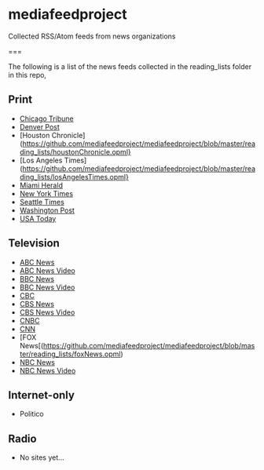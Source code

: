 # mediafeedproject
Collected RSS/Atom feeds from news organizations

===

The following is a list of the news feeds collected in the reading_lists folder in this repo, 

Print
---

* [Chicago Tribune](https://github.com/mediafeedproject/mediafeedproject/blob/master/reading_lists/chicagoTribune.opml)
* [Denver Post](https://github.com/mediafeedproject/mediafeedproject/blob/master/reading_lists/denverPost.opml)
* [Houston Chronicle](https://github.com/mediafeedproject/mediafeedproject/blob/master/reading_lists/houstonChronicle.opml}
* [Los Angeles Times](https://github.com/mediafeedproject/mediafeedproject/blob/master/reading_lists/losAngelesTimes.opml}
* [Miami Herald](https://github.com/mediafeedproject/mediafeedproject/blob/master/reading_lists/miamiHerald.opml)
* [New York Times](https://github.com/mediafeedproject/mediafeedproject/blob/master/reading_lists/nytRiver.opml)
* [Seattle Times](https://github.com/mediafeedproject/mediafeedproject/blob/master/reading_lists/seattleTimes.opml)
* [Washington Post](https://github.com/mediafeedproject/mediafeedproject/blob/master/reading_lists/washingtonPost.opml)
* [USA Today](https://github.com/mediafeedproject/mediafeedproject/blob/master/reading_lists/usaToday.opml)

Television
---

* [ABC News](https://github.com/mediafeedproject/mediafeedproject/blob/master/reading_lists/abcNews.opml)
* [ABC News Video](https://github.com/mediafeedproject/mediafeedproject/blob/master/reading_lists/abcNewsVideo.opml)
* [BBC News](https://github.com/mediafeedproject/mediafeedproject/blob/master/reading_lists/bbcNews.opml)
* [BBC News Video](https://github.com/mediafeedproject/mediafeedproject/blob/master/reading_lists/bbcNewsVideo.opml)
* [CBC](https://github.com/mediafeedproject/mediafeedproject/blob/master/reading_lists/cbcNews.opml)
* [CBS News](https://github.com/mediafeedproject/mediafeedproject/blob/master/reading_lists/cbsNews.opml)
* [CBS News Video](https://github.com/mediafeedproject/mediafeedproject/blob/master/reading_lists/cbsNewsVideo.opml)
* [CNBC](https://github.com/mediafeedproject/mediafeedproject/blob/master/reading_lists/cnbcNews.opml)
* [CNN](https://github.com/mediafeedproject/mediafeedproject/blob/master/reading_lists/cnnNews.opml)
* [FOX News[(https://github.com/mediafeedproject/mediafeedproject/blob/master/reading_lists/foxNews.opml)
* [NBC News](https://github.com/mediafeedproject/mediafeedproject/blob/master/reading_lists/nbcNews.opml)
* [NBC News Video](https://github.com/mediafeedproject/mediafeedproject/blob/master/reading_lists/nbcNewsVideo.opml)

Internet-only
---

* Politico


Radio
---

* No sites yet...
